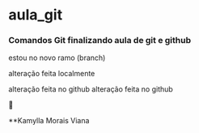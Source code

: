 # aula_git
### Comandos Git finalizando aula de git e github


estou no novo ramo (branch)

alteração feita localmente

alteração feita no github
alteração feita no github 

🙂

**Kamylla Morais Viana
